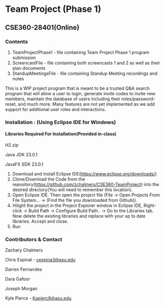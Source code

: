 # Team Project (Phase 1)
## CSE360-28401(Online)

### Contents

1. TeamProjectPhase1   - file containing Team Project Phase 1 program submission
3. ScreencastFile       - file containing both screencasts 1 and 2 as well as their plan documents
5. StandupMeetingsFile   - file containing Standup Meeting recordings and notes


This is a WIP project program that is meant to be a trusted Q&A search program that will allow a user to login, generate invite codes to invite new members, maintain the database of users including their roles/password-reset, and much more. Many features are not yet implemented as we add support for additional user roles and interactions. 


### Installation : (Using Eclipse IDE for Windows)
#### Libraries Required For Installation(Provided in-class)

H2.zip

Java JDK 23.0.1

JavaFX SDK 23.0.1


1. Download and install Eclipse IDE(https://www.eclipse.org/downloads/)
2. Clone/Download the Code from the repository(https://github.com/zchalmers/CSE360-TeamProject) into the desired directory(You will need to remember this location).
3. Open Eclipse IDE. Then open the project file (File -> Open Projects From File System... -> (Find the file you downloaded from Github)).
4. Hilight the project in the Project Explorer window in Eclipse IDE, Right-click -> Build Path -> Configure Build Path.. -> Go to the Libraries tab. Now delete the existing libraries and replace with your up to date libraries. Accept and close.
5. Run


### Contributors & Contact

Zachary Chalmers

Chris Espinal  - cespina3@asu.edu

Darren Fernandes

Dara Gafoor

Joseph Morgan

Kyle Pierce - Kapierc8@asu.edu

